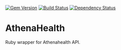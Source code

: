 [![Gem Version](https://badge.fury.io/rb/athena_health.svg)](https://badge.fury.io/rb/athena_health)
[![Build Status](https://travis-ci.org/zywy/athena_health.svg?branch=master)](https://travis-ci.org/zywy/athena_health)
[![Dependency Status](https://gemnasium.com/zywy/athena_health.svg)](https://gemnasium.com/zywy/athena_health)

# AthenaHealth

Ruby wrapper for Athenahealth API.
